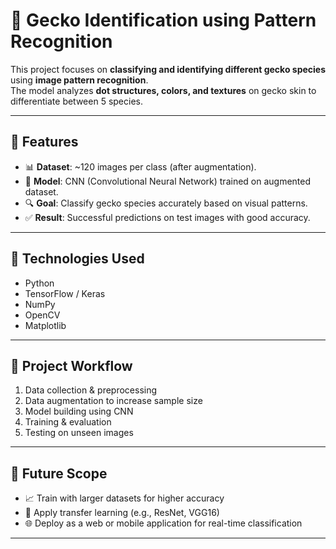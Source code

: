 # 🦎 Gecko Identification using Pattern Recognition

This project focuses on **classifying and identifying different gecko species** using **image pattern recognition**.  
The model analyzes **dot structures, colors, and textures** on gecko skin to differentiate between 5 species.  

---

## 🔹 Features
- 📊 **Dataset**: ~120 images per class (after augmentation).  
- 🧠 **Model**: CNN (Convolutional Neural Network) trained on augmented dataset.  
- 🔍 **Goal**: Classify gecko species accurately based on visual patterns.  
- ✅ **Result**: Successful predictions on test images with good accuracy.  

---

## 🔹 Technologies Used
- Python  
- TensorFlow / Keras  
- NumPy  
- OpenCV  
- Matplotlib  

---

## 🔹 Project Workflow
1. Data collection & preprocessing  
2. Data augmentation to increase sample size  
3. Model building using CNN  
4. Training & evaluation  
5. Testing on unseen images  

---

## 🔹 Future Scope
- 📈 Train with larger datasets for higher accuracy  
- 🤖 Apply transfer learning (e.g., ResNet, VGG16)  
- 🌐 Deploy as a web or mobile application for real-time classification  

---
